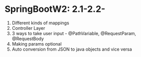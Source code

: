 # SpringBootW2: 2.1-2.2-
1. Different kinds of mappings
2. Controller Layer
3. 3 ways to take user input - @PathVariable, @RequestParam, @RequestBody
4. Making params optional
5. Auto conversion from JSON to java objects and vice versa
